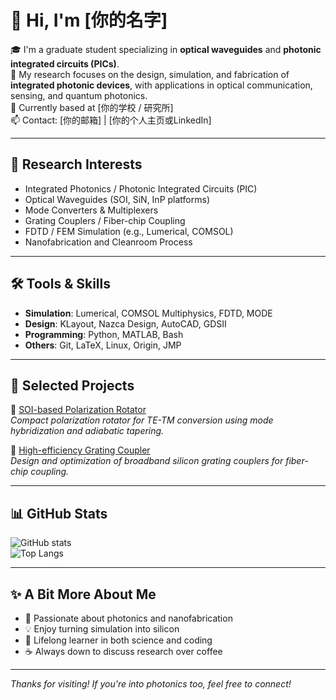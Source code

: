 # 👋 Hi, I'm [你的名字]  

🎓 I'm a graduate student specializing in **optical waveguides** and **photonic integrated circuits (PICs)**.  
🔬 My research focuses on the design, simulation, and fabrication of **integrated photonic devices**, with applications in optical communication, sensing, and quantum photonics.  
📍 Currently based at [你的学校 / 研究所]  
📫 Contact: [你的邮箱] | [你的个人主页或LinkedIn]

---

## 🧪 Research Interests

- Integrated Photonics / Photonic Integrated Circuits (PIC)
- Optical Waveguides (SOI, SiN, InP platforms)
- Mode Converters & Multiplexers
- Grating Couplers / Fiber-chip Coupling
- FDTD / FEM Simulation (e.g., Lumerical, COMSOL)
- Nanofabrication and Cleanroom Process

---

## 🛠 Tools & Skills

- **Simulation**: Lumerical, COMSOL Multiphysics, FDTD, MODE
- **Design**: KLayout, Nazca Design, AutoCAD, GDSII
- **Programming**: Python, MATLAB, Bash
- **Others**: Git, LaTeX, Linux, Origin, JMP

---

## 📌 Selected Projects

🔹 [SOI-based Polarization Rotator](https://github.com/yourusername/polarization-rotator)  
_Compact polarization rotator for TE-TM conversion using mode hybridization and adiabatic tapering._  

🔹 [High-efficiency Grating Coupler](https://github.com/yourusername/grating-coupler)  
_Design and optimization of broadband silicon grating couplers for fiber-chip coupling._

---

## 📊 GitHub Stats

![GitHub stats](https://github-readme-stats.vercel.app/api?username=yourusername&show_icons=true&theme=default)  
![Top Langs](https://github-readme-stats.vercel.app/api/top-langs/?username=yourusername&layout=compact)

---

## ✨ A Bit More About Me

- 🧠 Passionate about photonics and nanofabrication  
- 💡 Enjoy turning simulation into silicon  
- 📖 Lifelong learner in both science and coding  
- ☕ Always down to discuss research over coffee

---

_Thanks for visiting! If you're into photonics too, feel free to connect!_
